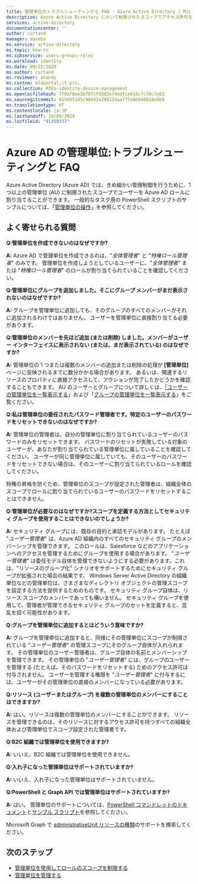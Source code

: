```yaml
---
title: 管理単位のトラブルシューティングと FAQ - Azure Active Directory | Microsoft Docs
description: Azure Active Directory において制限されたスコープでアクセス許可を付与する管理単位を調査します。
services: active-directory
documentationcenter: ''
author: curtand
manager: daveba
ms.service: active-directory
ms.topic: how-to
ms.subservice: users-groups-roles
ms.workload: identity
ms.date: 09/22/2020
ms.author: curtand
ms.reviewer: anandy
ms.custom: oldportal;it-pro;
ms.collection: M365-identity-device-management
ms.openlocfilehash: 7f9af8ee3bf87cfd5d2e74adfce618c7cf8c7e63
ms.sourcegitcommit: 829d951d5c90442a38012daaf77e86046018e5b9
ms.translationtype: HT
ms.contentlocale: ja-JP
ms.lasthandoff: 10/09/2020
ms.locfileid: "91450337"
---
```

# <a name="azure-ad-administrative-units-troubleshooting-and-faq"></a>Azure AD の管理単位:トラブルシューティングと FAQ

Azure Active Directory (Azure AD) では、きめ細かい管理制御を行うために、1 つ以上の管理単位 (AU) に制限されたスコープでユーザーを Azure AD ロールに割り当てることができます。 一般的なタスク用の PowerShell スクリプトのサンプルについては、「[管理単位の操作](/powershell/azure/active-directory/working-with-administrative-units?view=azureadps-2.0&preserve-view=true)」を参照してください。

## <a name="frequently-asked-questions"></a>よく寄せられる質問

**Q:管理単位を作成できないのはなぜですか?**

**A:** Azure AD で管理単位を作成できるのは、"*全体管理者*" と "*特権ロール管理者*" のみです。 管理単位を作成しようとしているユーザーに、"*全体管理者*" または "*特権ロール管理者*" のロールが割り当てられていることを確認してください。

**Q:管理単位にグループを追加しました。そこにグループ メンバーがまだ表示されないのはなぜですか?**

**A:** グループを管理単位に追加しても、そのグループのすべてのメンバーがそれに追加されるわけではありません。 ユーザーを管理単位に直接割り当てる必要があります。

**Q:管理単位のメンバーを先ほど追加 (または削除) しました。メンバーがユーザー インターフェイスに表示されない (または、まだ表示されている) のはなぜですか?**

**A:** 管理単位の 1 つまたは複数のメンバーの追加または削除の処理が **[管理単位]** ページに反映されるまでに数分かかる場合があります。 あるいは、関連するリソースのプロパティに直接アクセスして、アクションが完了したかどうかを確認することもできます。 AU のユーザーとグループについて詳しくは、[「ユーザーの管理単位を一覧表示する](roles-admin-units-add-manage-users.md)」および「[グループの管理単位を一覧表示する](roles-admin-units-add-manage-groups.md)」をご覧ください。

**Q:私は管理単位の委任されたパスワード管理者です。特定のユーザーのパスワードをリセットできないのはなぜですか?**

**A:** 管理単位の管理者は、自分の管理単位に割り当てられているユーザーのパスワードのみをリセットできます。 パスワードのリセットが失敗している対象のユーザーが、あなたが割り当てられている管理単位に属していることを確認してください。 ユーザーが同じ管理単位に属していても、そのユーザーのパスワードをリセットできない場合は、そのユーザーに割り当てられているロールを確認してください。 

特権の昇格を防ぐため、管理単位のスコープが設定された管理者は、組織全体のスコープでロールに割り当てられているユーザーのパスワードをリセットすることはできません。

**Q:管理単位が必要なのはなぜですか?スコープを定義する方法としてセキュリティ グループを使用することはできないのでしょうか?**

**A:** セキュリティ グループには、既存の目的と承認モデルがあります。 たとえば "*ユーザー管理者*" は、Azure AD 組織内のすべてのセキュリティ グループのメンバーシップを管理できます。 このロールは、Salesforce などのアプリケーションへのアクセスを管理するためにグループを使用する場合があります。 "*ユーザー管理者*" は委任モデル自体を管理できないようにする必要があります。これは、"リソースのグループ化" シナリオをサポートするためにセキュリティ グループが拡張された場合の結果です。 Windows Server Active Directory の組織単位などの管理単位は、さまざまなディレクトリ オブジェクトの管理スコープを設定する方法を提供するためのものです。 セキュリティ グループ自体は、リソース スコープのメンバーであっても構いません。 セキュリティ グループを使用して、管理者が管理できるセキュリティ グループのセットを定義すると、混乱を招く可能性があります。

**Q:グループを管理単位に追加するとはどういう意味ですか?**

**A:** グループを管理単位に追加すると、同様にその管理単位にスコープが制限されている "*ユーザー管理者*" の管理スコープにそのグループ自体が入れられます。 その管理単位のユーザー管理者は、グループ自体の名前とメンバーシップを管理できます。 その管理単位の "*ユーザー管理者*" には、グループのユーザーを管理する (たとえば、そのパスワードをリセットする) ためのアクセス許可は付与されません。 ユーザーを管理する権限を "*ユーザー管理者*" に付与するには、ユーザーがその管理単位の直接のメンバーになっている必要があります。

**Q:リソース (ユーザーまたはグループ) を複数の管理単位のメンバーにすることはできますか?**

**A:** はい。リソースは複数の管理単位のメンバーにすることができます。 リソースを管理できるのは、そのリソースに対するアクセス許可を持つすべての組織全体および管理単位でスコープ設定された管理者です。

**Q:B2C 組織では管理単位を使用できますか?**

**A:** いいえ。B2C 組織では管理単位を使用できません。

**Q:入れ子になった管理単位はサポートされていますか?**

**A:** いいえ、入れ子になった管理単位はサポートされていません。

**Q:PowerShell と Graph API では管理単位はサポートされていますか?**

**A:** はい。 管理単位のサポートについては、[PowerShell コマンドレットのドキュメント](/powershell/module/Azuread/?view=azureadps-2.0&preserve-view=true)と[サンプル スクリプト](/powershell/azure/active-directory/working-with-administrative-units?view=azureadps-2.0&preserve-view=true)を参照してください。

Microsoft Graph で [administrativeUnit リソースの種類](/graph/api/resources/administrativeunit?view=graph-rest-1.0&preserve-view=true)のサポートを検索してください。

## <a name="next-steps"></a>次のステップ

- [管理単位を使用してロールのスコープを制限する](directory-administrative-units.md)
- [管理単位を管理する](roles-admin-units-manage.md)